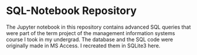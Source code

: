 # SQL-Notebook Repository
The Jupyter notebook in this repository contains advanced SQL queries that were part of the term project of the management information systems course I took in my undergrad. The database and the SQL code were originally made in MS Access. I recreated them in SQLite3 here.
